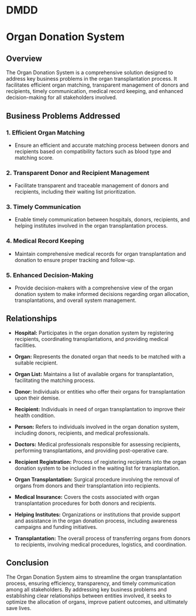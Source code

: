 # DMDD

# Organ Donation System

## Overview

The Organ Donation System is a comprehensive solution designed to address key business problems in the organ transplantation process. It facilitates efficient organ matching, transparent management of donors and recipients, timely communication, medical record keeping, and enhanced decision-making for all stakeholders involved.

## Business Problems Addressed

### 1. Efficient Organ Matching
   - Ensure an efficient and accurate matching process between donors and recipients based on compatibility factors such as blood type and matching score.

### 2. Transparent Donor and Recipient Management
   - Facilitate transparent and traceable management of donors and recipients, including their waiting list prioritization.

### 3. Timely Communication
   - Enable timely communication between hospitals, donors, recipients, and helping institutes involved in the organ transplantation process.

### 4. Medical Record Keeping
   - Maintain comprehensive medical records for organ transplantation and donation to ensure proper tracking and follow-up.

### 5. Enhanced Decision-Making
   - Provide decision-makers with a comprehensive view of the organ donation system to make informed decisions regarding organ allocation, transplantations, and overall system management.

## Relationships

- **Hospital:** Participates in the organ donation system by registering recipients, coordinating transplantations, and providing medical facilities.
  
- **Organ:** Represents the donated organ that needs to be matched with a suitable recipient.
  
- **Organ List:** Maintains a list of available organs for transplantation, facilitating the matching process.
  
- **Donor:** Individuals or entities who offer their organs for transplantation upon their demise.
  
- **Recipient:** Individuals in need of organ transplantation to improve their health condition.
  
- **Person:** Refers to individuals involved in the organ donation system, including donors, recipients, and medical professionals.
  
- **Doctors:** Medical professionals responsible for assessing recipients, performing transplantations, and providing post-operative care.
  
- **Recipient Registration:** Process of registering recipients into the organ donation system to be included in the waiting list for transplantation.
  
- **Organ Transplantation:** Surgical procedure involving the removal of organs from donors and their transplantation into recipients.
  
- **Medical Insurance:** Covers the costs associated with organ transplantation procedures for both donors and recipients.
  
- **Helping Institutes:** Organizations or institutions that provide support and assistance in the organ donation process, including awareness campaigns and funding initiatives.
  
- **Transplantation:** The overall process of transferring organs from donors to recipients, involving medical procedures, logistics, and coordination.

## Conclusion

The Organ Donation System aims to streamline the organ transplantation process, ensuring efficiency, transparency, and timely communication among all stakeholders. By addressing key business problems and establishing clear relationships between entities involved, it seeks to optimize the allocation of organs, improve patient outcomes, and ultimately save lives.
